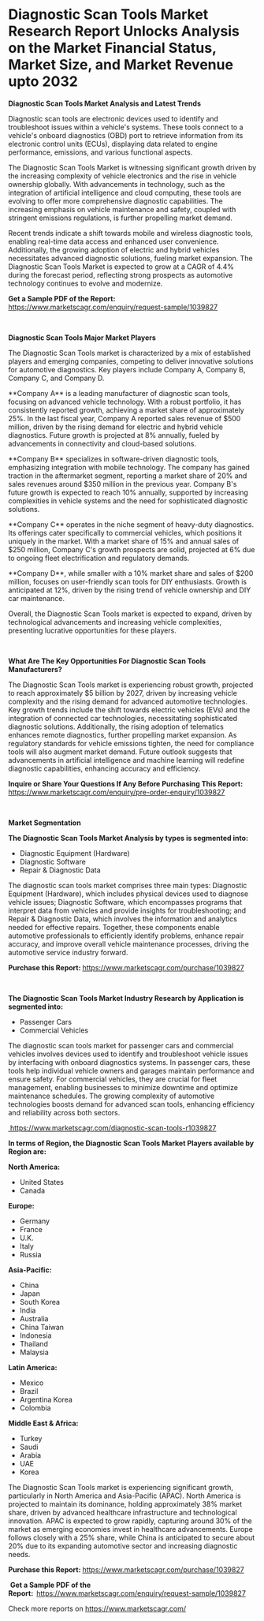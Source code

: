 <p><h1>Diagnostic Scan Tools Market Research Report Unlocks Analysis on the Market Financial Status, Market Size, and Market Revenue upto 2032</h1></p><p><strong>Diagnostic Scan Tools Market Analysis and Latest Trends</strong></p>
<p><p>Diagnostic scan tools are electronic devices used to identify and troubleshoot issues within a vehicle's systems. These tools connect to a vehicle's onboard diagnostics (OBD) port to retrieve information from its electronic control units (ECUs), displaying data related to engine performance, emissions, and various functional aspects.  </p><p>The Diagnostic Scan Tools Market is witnessing significant growth driven by the increasing complexity of vehicle electronics and the rise in vehicle ownership globally. With advancements in technology, such as the integration of artificial intelligence and cloud computing, these tools are evolving to offer more comprehensive diagnostic capabilities. The increasing emphasis on vehicle maintenance and safety, coupled with stringent emissions regulations, is further propelling market demand. </p><p>Recent trends indicate a shift towards mobile and wireless diagnostic tools, enabling real-time data access and enhanced user convenience. Additionally, the growing adoption of electric and hybrid vehicles necessitates advanced diagnostic solutions, fueling market expansion. The Diagnostic Scan Tools Market is expected to grow at a CAGR of 4.4% during the forecast period, reflecting strong prospects as automotive technology continues to evolve and modernize.</p></p>
<p><strong>Get a Sample PDF of the Report:&nbsp;</strong> <a href="https://www.marketscagr.com/enquiry/request-sample/1039827?utm_campaign=2039&utm_medium=2&utm_source=Github&utm_content=ia&utm_term=16022025&utm_id=diagnostic-scan-tools">https://www.marketscagr.com/enquiry/request-sample/1039827</a></p>
<p>&nbsp;</p>
<p><strong>Diagnostic Scan Tools Major Market Players</strong></p>
<p><p>The Diagnostic Scan Tools market is characterized by a mix of established players and emerging companies, competing to deliver innovative solutions for automotive diagnostics. Key players include Company A, Company B, Company C, and Company D.</p><p>**Company A** is a leading manufacturer of diagnostic scan tools, focusing on advanced vehicle technology. With a robust portfolio, it has consistently reported growth, achieving a market share of approximately 25%. In the last fiscal year, Company A reported sales revenue of $500 million, driven by the rising demand for electric and hybrid vehicle diagnostics. Future growth is projected at 8% annually, fueled by advancements in connectivity and cloud-based solutions.</p><p>**Company B** specializes in software-driven diagnostic tools, emphasizing integration with mobile technology. The company has gained traction in the aftermarket segment, reporting a market share of 20% and sales revenues around $350 million in the previous year. Company B's future growth is expected to reach 10% annually, supported by increasing complexities in vehicle systems and the need for sophisticated diagnostic solutions.</p><p>**Company C** operates in the niche segment of heavy-duty diagnostics. Its offerings cater specifically to commercial vehicles, which positions it uniquely in the market. With a market share of 15% and annual sales of $250 million, Company C's growth prospects are solid, projected at 6% due to ongoing fleet electrification and regulatory demands.</p><p>**Company D**, while smaller with a 10% market share and sales of $200 million, focuses on user-friendly scan tools for DIY enthusiasts. Growth is anticipated at 12%, driven by the rising trend of vehicle ownership and DIY car maintenance.</p><p>Overall, the Diagnostic Scan Tools market is expected to expand, driven by technological advancements and increasing vehicle complexities, presenting lucrative opportunities for these players.</p></p>
<p>&nbsp;</p>
<p><strong>What Are The Key Opportunities For Diagnostic Scan Tools Manufacturers?</strong></p>
<p><p>The Diagnostic Scan Tools market is experiencing robust growth, projected to reach approximately $5 billion by 2027, driven by increasing vehicle complexity and the rising demand for advanced automotive technologies. Key growth trends include the shift towards electric vehicles (EVs) and the integration of connected car technologies, necessitating sophisticated diagnostic solutions. Additionally, the rising adoption of telematics enhances remote diagnostics, further propelling market expansion. As regulatory standards for vehicle emissions tighten, the need for compliance tools will also augment market demand. Future outlook suggests that advancements in artificial intelligence and machine learning will redefine diagnostic capabilities, enhancing accuracy and efficiency.</p></p>
<p><strong>Inquire or Share Your Questions If Any Before Purchasing This Report:</strong> <a href="https://www.marketscagr.com/enquiry/pre-order-enquiry/1039827?utm_campaign=2039&utm_medium=2&utm_source=Github&utm_content=ia&utm_term=16022025&utm_id=diagnostic-scan-tools">https://www.marketscagr.com/enquiry/pre-order-enquiry/1039827</a></p>
<p>&nbsp;</p>
<p><strong>Market Segmentation</strong></p>
<p><strong>The Diagnostic Scan Tools Market Analysis by types is segmented into:</strong></p>
<p><ul><li>Diagnostic Equipment (Hardware)</li><li>Diagnostic Software</li><li>Repair & Diagnostic Data</li></ul></p>
<p><p>The diagnostic scan tools market comprises three main types: Diagnostic Equipment (Hardware), which includes physical devices used to diagnose vehicle issues; Diagnostic Software, which encompasses programs that interpret data from vehicles and provide insights for troubleshooting; and Repair & Diagnostic Data, which involves the information and analytics needed for effective repairs. Together, these components enable automotive professionals to efficiently identify problems, enhance repair accuracy, and improve overall vehicle maintenance processes, driving the automotive service industry forward.</p></p>
<p><strong>Purchase this Report:&nbsp;</strong><a href="https://www.marketscagr.com/purchase/1039827?utm_campaign=2039&utm_medium=2&utm_source=Github&utm_content=ia&utm_term=16022025&utm_id=diagnostic-scan-tools">https://www.marketscagr.com/purchase/1039827</a></p>
<p>&nbsp;</p>
<p><strong>The Diagnostic Scan Tools Market Industry Research by Application is segmented into:</strong></p>
<p><ul><li>Passenger Cars</li><li>Commercial Vehicles</li></ul></p>
<p><p>The diagnostic scan tools market for passenger cars and commercial vehicles involves devices used to identify and troubleshoot vehicle issues by interfacing with onboard diagnostics systems. In passenger cars, these tools help individual vehicle owners and garages maintain performance and ensure safety. For commercial vehicles, they are crucial for fleet management, enabling businesses to minimize downtime and optimize maintenance schedules. The growing complexity of automotive technologies boosts demand for advanced scan tools, enhancing efficiency and reliability across both sectors.</p></p>
<p><a href="https://www.marketscagr.com/diagnostic-scan-tools-r1039827?utm_campaign=2039&utm_medium=2&utm_source=Github&utm_content=ia&utm_term=16022025&utm_id=diagnostic-scan-tools">&nbsp;https://www.marketscagr.com/diagnostic-scan-tools-r1039827</a></p>
<p><strong>In terms of Region, the Diagnostic Scan Tools Market Players available by Region are:</strong></p>
<p>
    <p> <strong> North America: </strong>
        <ul>
            <li>United States</li>
            <li>Canada</li>
        </ul>
        </p> 
    <p> <strong> Europe: </strong>
        <ul>
            <li>Germany</li>
            <li>France</li>
            <li>U.K.</li>
            <li>Italy</li>
            <li>Russia</li>
        </ul>
        </p> 
    <p> <strong> Asia-Pacific: </strong>
        <ul>
            <li>China</li>
            <li>Japan</li>
            <li>South Korea</li>
            <li>India</li>
            <li>Australia</li>
            <li>China Taiwan</li>
            <li>Indonesia</li>
            <li>Thailand</li>
            <li>Malaysia</li>
        </ul>
        </p> 
    <p> <strong> Latin America: </strong>
        <ul>
            <li>Mexico</li>
            <li>Brazil</li>
            <li>Argentina Korea</li>
            <li>Colombia</li>
        </ul>
        </p> 
    <p> <strong> Middle East & Africa: </strong>
        <ul>
            <li>Turkey</li>
            <li>Saudi</li>
            <li>Arabia</li>
            <li>UAE</li>
            <li>Korea</li>
        </ul>
    </p>
    </p>
<p><p>The Diagnostic Scan Tools market is experiencing significant growth, particularly in North America and Asia-Pacific (APAC). North America is projected to maintain its dominance, holding approximately 38% market share, driven by advanced healthcare infrastructure and technological innovation. APAC is expected to grow rapidly, capturing around 30% of the market as emerging economies invest in healthcare advancements. Europe follows closely with a 25% share, while China is anticipated to secure about 20% due to its expanding automotive sector and increasing diagnostic needs.</p></p>
<p><strong>Purchase this Report: </strong><a href="https://www.marketscagr.com/purchase/1039827?utm_campaign=2039&utm_medium=2&utm_source=Github&utm_content=ia&utm_term=16022025&utm_id=diagnostic-scan-tools">https://www.marketscagr.com/purchase/1039827</a></p>
<p>&nbsp;<strong>Get a Sample PDF of the Report:&nbsp;&nbsp;</strong><a href="https://www.marketscagr.com/enquiry/request-sample/1039827?utm_campaign=2039&utm_medium=2&utm_source=Github&utm_content=ia&utm_term=16022025&utm_id=diagnostic-scan-tools">https://www.marketscagr.com/enquiry/request-sample/1039827</a></p>
<p><strong></strong></p>
<p>Check more reports on <a href="https://www.marketscagr.com/?utm_campaign=2039&utm_medium=2&utm_source=Github&utm_content=ia&utm_term=16022025&utm_id=diagnostic-scan-tools">https://www.marketscagr.com/</a></p>